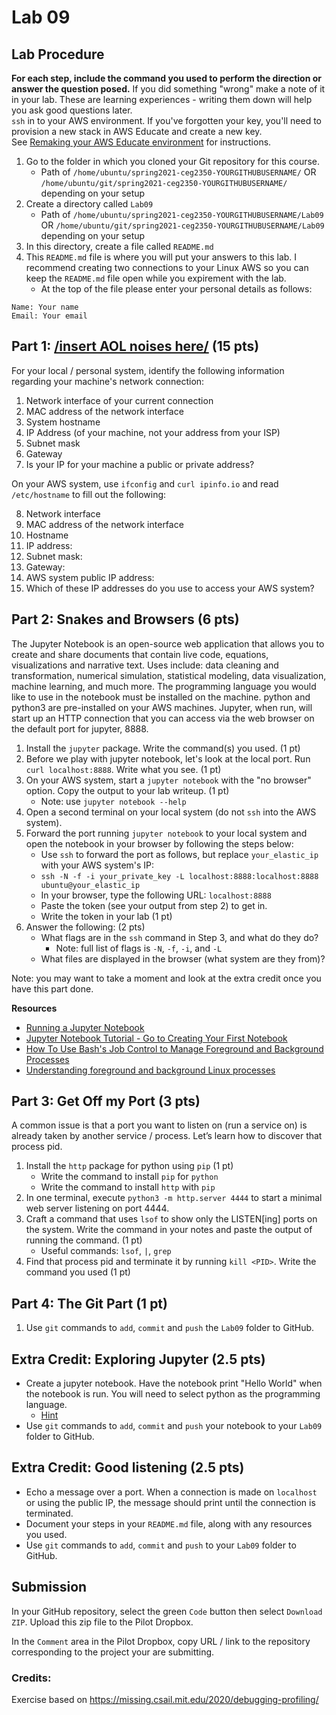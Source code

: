 # Lab 09

## Lab Procedure

**For each step, include the command you used to perform the direction or answer the question posed.** If you did something "wrong" make a note of it in your lab. These are learning experiences - writing them down will help you ask good questions later.  
`ssh` in to your AWS environment. If you've forgotten your key, you'll need to provision a new stack in AWS Educate and create a new key.  
See [Remaking your AWS Educate environment](../../..) for instructions.

1. Go to the folder in which you cloned your Git repository for this course.
   - Path of `/home/ubuntu/spring2021-ceg2350-YOURGITHUBUSERNAME/` OR `/home/ubuntu/git/spring2021-ceg2350-YOURGITHUBUSERNAME/` depending on your setup
2. Create a directory called `Lab09`
   - Path of `/home/ubuntu/spring2021-ceg2350-YOURGITHUBUSERNAME/Lab09` OR `/home/ubuntu/git/spring2021-ceg2350-YOURGITHUBUSERNAME/Lab09` depending on your setup
3. In this directory, create a file called `README.md`
4. This `README.md` file is where you will put your answers to this lab. I recommend creating two connections to your Linux AWS so you can keep the `README.md` file open while you expirement with the lab.
   - At the top of the file please enter your personal details as follows:

```
Name: Your name
Email: Your email

```

## Part 1: [/insert AOL noises here/](https://www.youtube.com/watch?v=D1UY7eDRXrs) (15 pts)

For your local / personal system, identify the following information regarding your machine's network connection:

1. Network interface of your current connection
2. MAC address of the network interface
3. System hostname
4. IP Address (of your machine, not your address from your ISP)
5. Subnet mask
6. Gateway
7. Is your IP for your machine a public or private address?

On your AWS system, use `ifconfig` and `curl ipinfo.io` and read `/etc/hostname` to fill out the following:

8. Network interface
9. MAC address of the network interface
10. Hostname
11. IP address:
12. Subnet mask:
13. Gateway: 
14. AWS system public IP address:
15. Which of these IP addresses do you use to access your AWS system?

## Part 2: Snakes and Browsers (6 pts)

The Jupyter Notebook is an open-source web application that allows you to create and share documents that contain live code, equations, visualizations and narrative text. Uses include: data cleaning and transformation, numerical simulation, statistical modeling, data visualization, machine learning, and much more.  The programming language you would like to use in the notebook must be installed on the machine.  python and python3 are pre-installed on your AWS machines.  Jupyter, when run, will start up an HTTP connection that you can access via the web browser on the default port for jupyter, 8888.

1. Install the `jupyter` package. Write the command(s) you used. (1 pt)
2. Before we play with jupyter notebook, let's look at the local port.  Run `curl localhost:8888`.  Write what you see. (1 pt)
3. On your AWS system, start a `jupyter notebook` with the "no browser" option. Copy the output to your lab writeup. (1 pt)
   - Note: use `jupyter notebook --help`
4. Open a second terminal on your local system (do not `ssh` into the AWS system). 
5. Forward the port running `jupyter notebook` to your local system and open the notebook in your browser by following the steps below:
   - Use `ssh` to forward the port as follows, but replace `your_elastic_ip` with your AWS system's IP:
   - `ssh -N -f -i your_private_key -L localhost:8888:localhost:8888 ubuntu@your_elastic_ip`
   - In your browser, type the following URL: `localhost:8888`
   - Paste the token (see your output from step 2) to get in.
   - Write the token in your lab (1 pt)
6. Answer the following: (2 pts)
   - What flags are in the `ssh` command in Step 3, and what do they do?
      - Note: full list of flags is `-N`, `-f`, `-i`, and `-L`
   - What files are displayed in the browser (what system are they from)?

Note: you may want to take a moment and look at the extra credit once you have this part done.

**Resources**

- [Running a Jupyter Notebook](https://ljvmiranda921.github.io/notebook/2018/01/31/running-a-jupyter-notebook/)
- [Jupyter Notebook Tutorial - Go to Creating Your First Notebook](https://www.dataquest.io/blog/jupyter-notebook-tutorial/)
- [How To Use Bash's Job Control to Manage Foreground and Background Processes](https://www.digitalocean.com/community/tutorials/how-to-use-bash-s-job-control-to-manage-foreground-and-background-processes)
- [Understanding foreground and background Linux processes](https://linuxconfig.org/understanding-foreground-and-background-linux-processes)

## Part 3: Get Off my Port (3 pts)

A common issue is that a port you want to listen on (run a service on) is already taken by another service / process. Let’s learn how to discover that process pid.

1. Install the `http` package for python using `pip` (1 pt)
   - Write the command to install `pip` for `python`
   - Write the command to install `http` with `pip`
2. In one terminal, execute `python3 -m http.server 4444` to start a minimal web server listening on port 4444.
3. Craft a command that uses `lsof` to show only the LISTEN[ing] ports on the system. Write the command in your notes and paste the output of running the command. (1 pt)
   - Useful commands: `lsof`, `|`, `grep`
4. Find that process pid and terminate it by running `kill <PID>`. Write the command you used (1 pt)

## Part 4: The Git Part (1 pt)

1. Use `git` commands to `add`, `commit` and `push` the `Lab09` folder to GitHub.

## Extra Credit: Exploring Jupyter (2.5 pts)

- Create a jupyter notebook.  Have the notebook print "Hello World" when the notebook is run.  You will need to select python as the programming language.
   - [Hint](https://www.dataquest.io/blog/jupyter-notebook-tutorial/)
- Use `git` commands to `add`, `commit` and `push` your notebook to your `Lab09` folder to GitHub.

## Extra Credit: Good listening (2.5 pts)

- Echo a message over a port. When a connection is made on `localhost` or using the public IP, the message should print until the connection is terminated.
- Document your steps in your `README.md` file, along with any resources you used.
- Use `git` commands to `add`, `commit` and `push` to your `Lab09` folder to GitHub.

## Submission

In your GitHub repository, select the green `Code` button then select `Download ZIP`. Upload this zip file to the Pilot Dropbox.

In the `Comment` area in the Pilot Dropbox, copy URL / link to the repository corresponding to the project your are submitting.


### Credits:

Exercise based on https://missing.csail.mit.edu/2020/debugging-profiling/
